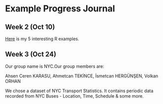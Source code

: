 # Example Progress Journal

## Week 2 (Oct 10)

[Here](files/pj-karasua.html) is my 5 interesting R examples. 

## Week 3 (Oct 24)

Our group name is NYC.Our group members are:

Ahsen Ceren KARASU, Ahmetcan TEKİNCE, İsmetcan HERGÜNŞEN, Volkan ORHAN

We chose a dataset of NYC Transport Statistics. It contains periodic data recorded from NYC Buses - Location, Time, Schedule & some more.
